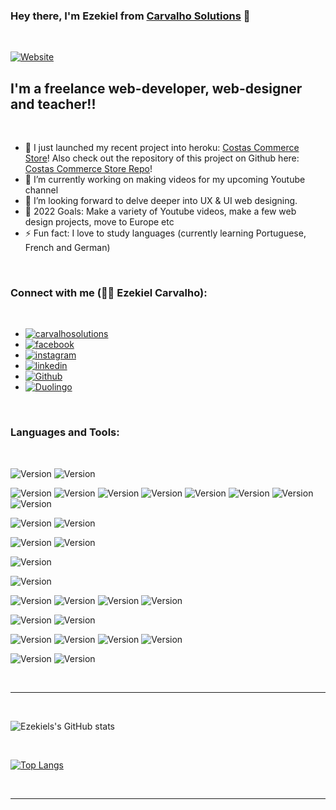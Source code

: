 ### Hey there, I'm Ezekiel from [Carvalho Solutions][website] 👋 

<br />

[![Website](https://img.shields.io/website?label=carvalhosolutions.com&style=for-the-badge&url=https%3A%2F%2Fcarvalhosolutions.com)](https://carvalhosolutions.com)


## I'm a freelance web-developer, web-designer  and teacher!!

<br />

- 🔭 I just launched my recent project into heroku: [Costas Commerce Store][project]! Also check out the repository of this project on Github here: [Costas Commerce Store Repo][project-repo]!
- 🌱 I’m currently working on making videos for my upcoming Youtube channel
- 👯 I’m looking forward to delve deeper into UX & UI web designing.
- 🥅 2022 Goals: Make a variety of Youtube videos, make a few web design projects, move to Europe etc
- ⚡ Fun fact: I love to study languages (currently learning Portuguese, French and German)

<br />

### Connect with me (🧍‍♂️ **Ezekiel Carvalho**):
<br />

- [![carvalhosolutions](https://img.shields.io/badge/Carvalho_Solutions-grey?style=for-the-badge&logo=carvalhosolutions&logoColor=white)](https://carvalhosolutions.com/)
- [![facebook](https://img.shields.io/badge/Facebook-1877F2?style=for-the-badge&logo=facebook&logoColor=white)](https://facebook.com/EzekielCarvalho)
- [![instagram](https://img.shields.io/badge/Instagram-E4405F?style=for-the-badge&logo=instagram&logoColor=white)](https://instagram.com/ezekiel_carvalho)
- [![linkedin](https://img.shields.io/badge/LinkedIn-0077B5?style=for-the-badge&logo=linkedin&logoColor=white)](http://linkedin.com/in/ezekiel-carvalho)
- [![Github](https://img.shields.io/badge/GitHub-grey?style=for-the-badge&logo=github&logoColor=white)](https://github.com/EzekielCarvalho/)
- [![Duolingo](https://img.shields.io/badge/duolingo-darkgreen?style=for-the-badge&logo=duolingo&logoColor=white)](https://www.duolingo.com/Ezekiel-Carvalho)

<br />

### Languages and Tools:
<br />

![Version](https://img.shields.io/badge/Django-092E20?style=for-the-badge&logo=django&logoColor=white)
![Version](https://img.shields.io/badge/React-20232A?style=for-the-badge&logo=react&logoColor=61DAFB)

![Version](https://img.shields.io/badge/Python-14354C?style=for-the-badge&logo=python&logoColor=white)
![Version](https://img.shields.io/badge/HTML5-E34F26?style=for-the-badge&logo=html5&logoColor=white)
![Version](https://img.shields.io/badge/CSS-blue?&style=for-the-badge&logo=css3&logoColor=white)
![Version](https://img.shields.io/badge/JavaScript-F7DF1E?style=for-the-badge&logo=javascript&logoColor=black)
![Version](https://img.shields.io/badge/Node.js-43853D?style=for-the-badge&logo=node.js&logoColor=white)
![Version](https://img.shields.io/badge/Express-323330?style=for-the-badge&logo=express&logoColor=F7DF1E)
![Version](https://img.shields.io/badge/%3C%25EJS-323330?&style=for-the-badge&logo=ejs&logoColor=white)
![Version](https://img.shields.io/badge/Sass-CC6699?style=for-the-badge&logo=sass&logoColor=white)

![Version](https://img.shields.io/badge/Bootstrap-563D7C?style=for-the-badge&logo=bootstrap&logoColor=white)
![Version](https://img.shields.io/badge/JQuery-blue?style=for-the-badge&logo=jquery&logoColor=white)

![Version](https://img.shields.io/badge/Stripe-white?style=for-the-badge&logo=stripe&logoColor=blue)
![Version](https://img.shields.io/badge/Paypal-blue?style=for-the-badge&logo=paypal&logoColor=white)

![Version](https://img.shields.io/badge/git-grey?style=for-the-badge&logo=git&logoColor=orange)


![Version](https://img.shields.io/badge/Visual_Studio_Code-navy?style=for-the-badge&logo=visualstudiocode&logoColor=black)


![Version](https://img.shields.io/badge/MongoDB-4EA94B?style=for-the-badge&logo=mongodb&logoColor=white)
![Version](https://img.shields.io/badge/Mongoose-E4405F?style=for-the-badge&logo=mongoose&logoColor=F7DF1E)
![Version](https://img.shields.io/badge/postgresql-E34F26?style=for-the-badge&logo=postgresql&logoColor=white)
![Version](https://img.shields.io/badge/sqlite-white?style=for-the-badge&logo=sqlite&logoColor=black)

![Version](https://img.shields.io/badge/Adobe_xd-purple?style=for-the-badge&logo=adobexd&logoColor=black)
![Version](https://img.shields.io/badge/figma-grey?style=for-the-badge&logo=figma&logoColor=green)

![Version](https://img.shields.io/badge/adobe_photoshop-323330?style=for-the-badge&logo=adobephotoshop&logoColor=blue)
![Version](https://img.shields.io/badge/adobe_illustrator-grey?style=for-the-badge&logo=adobeillustrator&logoColor=yellow)
![Version](https://img.shields.io/badge/adobe_dreamweaver-green?&style=for-the-badge&logo=adobedreamweaver&logoColor=grey)
![Version](https://img.shields.io/badge/adobe_indesign-grey?style=for-the-badge&logo=adobeindesign&logoColor=darkpink)

![Version](https://img.shields.io/badge/Firebase-E23237?style=for-the-badge&logo=firebase&logoColor=white)
![Version](https://img.shields.io/badge/Heroku-430098?style=for-the-badge&logo=heroku&logoColor=white)

<br />

---

<br />

![Ezekiels's GitHub stats](https://github-readme-stats.vercel.app/api?username=ezekielcarvalho&show_icons=true&theme=radical)

<br />

[![Top Langs](https://github-readme-stats.vercel.app/api/top-langs/?username=ezekielcarvalho&langs_count=8&layout=compact)](https://github.com/ezekielcarvalho/github-readme-stats)

<br />

---

<!--START_SECTION:activity-->






[website]: https://carvalhosolutions.com
[project]: https://costascommerce.herokuapp.com/
[project-repo]: https://github.com/EzekielCarvalho/costas_commerce_store